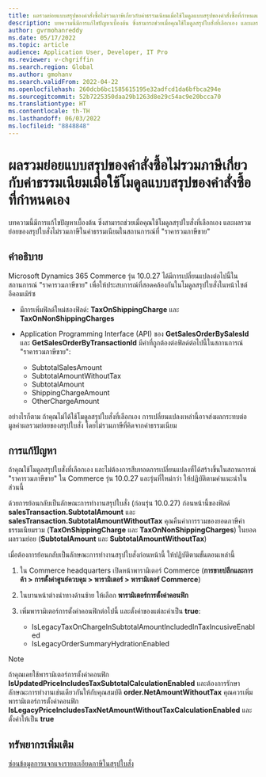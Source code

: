 ```yaml
---
title: ผลรวมย่อยแบบสรุปของคำสั่งซื้อไม่รวมภาษีเกี่ยวกับค่าธรรมเนียมเมื่อใช้โมดูลแบบสรุปของคำสั่งซื้อที่กำหนดเอง
description: บทความนี้มีการแก้ไขปัญหาเบื้องต้น ซึ่งสามารถช่วยเมื่อคุณใช้โมดูลสรุปใบสั่งที่เลือกเอง และผลรวมย่อยของสรุปใบสั่งไม่รวมภาษีในค่าธรรมเนียมในสถานการณ์ที่ "ราคารวมภาษีขาย"
author: gvrmohanreddy
ms.date: 05/17/2022
ms.topic: article
audience: Application User, Developer, IT Pro
ms.reviewer: v-chgriffin
ms.search.region: Global
ms.author: gmohanv
ms.search.validFrom: 2022-04-22
ms.openlocfilehash: 260dcb6bc1585615195e32adfcd1da6bfbca294e
ms.sourcegitcommit: 52b7225350daa29b1263d8e29c54ac9e20bcca70
ms.translationtype: HT
ms.contentlocale: th-TH
ms.lasthandoff: 06/03/2022
ms.locfileid: "8848848"
---
```

# <a name="order-summary-subtotal-doesnt-include-taxes-on-charges-when-using-customized-order-summary-modules"></a>ผลรวมย่อยแบบสรุปของคำสั่งซื้อไม่รวมภาษีเกี่ยวกับค่าธรรมเนียมเมื่อใช้โมดูลแบบสรุปของคำสั่งซื้อที่กำหนดเอง

บทความนี้มีการแก้ไขปัญหาเบื้องต้น ซึ่งสามารถช่วยเมื่อคุณใช้โมดูลสรุปใบสั่งที่เลือกเอง และผลรวมย่อยของสรุปใบสั่งไม่รวมภาษีในค่าธรรมเนียมในสถานการณ์ที่ "ราคารวมภาษีขาย"

## <a name="description"></a>คำอธิบาย

Microsoft Dynamics 365 Commerce รุ่น 10.0.27 ได้มีการเปลี่ยนแปลงต่อไปนี้ในสถานการณ์ "ราคารวมภาษีขาย" เพื่อให้ประสบการณ์ที่สอดคล้องกันในโมดูลสรุปใบสั่งในหน้าไซต์อีคอมเมิร์ซ

- มีการเพิ่มฟิลด์ใหม่สองฟิลด์: **TaxOnShippingCharge** และ **TaxOnNonShippingCharges**
- Application Programming Interface (API) ของ **GetSalesOrderBySalesId** และ **GetSalesOrderByTransactionId** มีค่าที่ถูกต้องต่อฟิลด์ต่อไปนี้ในสถานการณ์ "ราคารวมภาษีขาย":

    - SubtotalSalesAmount
    - SubtotalAmountWithoutTax
    - SubtotalAmount
    - ShippingChargeAmount
    - OtherChargeAmount

อย่างไรก็ตาม ถ้าคุณไม่ได้ใช้โมดูลสรุปใบสั่งที่เลือกเอง การเปลี่ยนแปลงเหล่านี้อาจส่งผลกระทบต่อมูลค่าผลรวมย่อยของสรุปใบสั่ง โดยไม่รวมภาษีที่คิดจากค่าธรรมเนียม

## <a name="resolution"></a>การแก้ปัญหา

ถ้าคุณใช้โมดูลสรุปใบสั่งที่เลือกเอง และไม่ต้องการสืบทอดการเปลี่ยนแปลงที่ได้สร้างขึ้นในสถานการณ์ "ราคารวมภาษีขาย" ใน Commerce รุ่น 10.0.27 และรุ่นที่ใหม่กว่า ให้ปฏิบัติตามคําแนะนําในส่วนนี้

ด้วยการย้อนกลับเป็นลักษณะการทำงานสรุปใบสั่ง (ก่อนรุ่น 10.0.27) ก่อนหน้านี้ของฟิลด์ **salesTransaction.SubtotalAmount** และ **salesTransaction.SubtotalAmountWithoutTax** คุณคืนค่าการรวมของยอดภาษีค่าธรรมเนียมรวม (**TaxOnShippingCharge** และ **TaxOnNonShippingCharges**) ในยอดผลรวมย่อย (**SubtotalAmount** และ **SubtotalAmountWithoutTax**)

เมื่อต้องการย้อนกลับเป็นลักษณะการทำงานสรุปใบสั่งก่อนหน้านี้ ให้ปฏิบัติตามขั้นตอนเหล่านี้

1. ใน Commerce headquarters เปิดหน้าพารามิเตอร์ Commerce (**การขายปลีกและการค้า \> การตั้งค่าศูนย์ควบคุม \> พารามิเตอร์ \> พารามิเตอร์ Commerce**)
1. ในบานหน้าต่างนำทางด้านซ้าย ให้เลือก **พารามิเตอร์การตั้งค่าคอนฟิก**
1. เพิ่มพารามิเตอร์การตั้งค่าคอนฟิกต่อไปนี้ และตั้งค่าของแต่ละค่าเป็น **true**:

    - IsLegacyTaxOnChargeInSubtotalAmountIncludedInTaxIncusiveEnabled
    - IsLegacyOrderSummaryHydrationEnabled

> [!NOTE]
> ถ้าคุณเคยใช้พารามิเตอร์การตั้งค่าคอนฟิก **IsUpdatedPriceIncludesTaxSubtotalCalculationEnabled** และต้องการรักษาลักษณะการทำงานเช่นเดียวกันให้กับคุณสมบัติ **order.NetAmountWithoutTax** คุณควรเพิ่มพารามิเตอร์การตั้งค่าคอนฟิก **IsLegacyPriceIncludesTaxNetAmountWithoutTaxCalculationEnabled** และตั้งค่าให้เป็น **true**

## <a name="additional-resources"></a>ทรัพยากรเพิ่มเติม

[ซ่อนข้อมูลการแจกแจงรายละเอียดภาษีในสรุปใบสั่ง](../hide-taxes-breakup.md)
